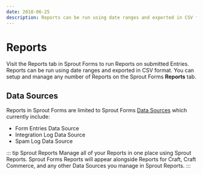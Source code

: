 ```yaml
---
date: 2018-06-25
description: Reports can be run using date ranges and exported in CSV format.
---
```


# Reports

Visit the Reports tab in Sprout Forms to run Reports on submitted Entries. Reports can be run using date ranges and exported in CSV format. You can setup and manage any number of Reports on the Sprout Forms **Reports** tab.

## Data Sources

Reports in Sprout Forms are limited to Sprout Forms [Data Sources](../data-studio/custom-data-sources.md) which currently include:

- Form Entries Data Source
- Integration Log Data Source
- Spam Log Data Source

::: tip Sprout Reports
Manage all of your Reports in one place using Sprout Reports. Sprout Forms Reports will appear alongside Reports for Craft, Craft Commerce, and any other Data Sources you manage in Sprout Reports.
:::
